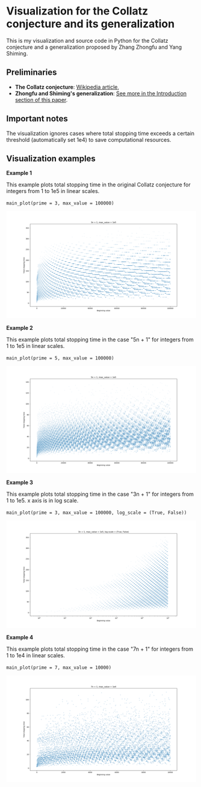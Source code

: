 # Visualization for the Collatz conjecture and its generalization

This is my visualization and source code in Python for the Collatz conjecture and a generalization proposed by Zhang Zhongfu and Yang Shiming. 

## Preliminaries

- **The Collatz conjecture**: [Wikipedia article],
- **Zhongfu and Shiming's generalization**: [See more in the Introduction section of this paper].

## Important notes
The visualization ignores cases where total stopping time exceeds a certain threshold (automatically set 1e4) to save computational resources.

## Visualization examples

**Example 1**

This example plots total stopping time in the original Collatz conjecture for integers from 1 to 1e5 in linear scales.

`main_plot(prime = 3, max_value = 100000)`

![ex1](Examples/ex1.png)

**Example 2**

This example plots total stopping time in the case "5n + 1" for integers from 1 to 1e5 in linear scales.

`main_plot(prime = 5, max_value = 100000)`

![ex2](Examples/ex2.png)

**Example 3**

This example plots total stopping time in the case "3n + 1" for integers from 1 to 1e5. x axis is in log scale.

`main_plot(prime = 3, max_value = 100000, log_scale = (True, False))`

![ex3](Examples/ex3.png)

**Example 4**

This example plots total stopping time in the case "7n + 1" for integers from 1 to 1e4 in linear scales.

`main_plot(prime = 7, max_value = 10000)`

![ex4](Examples/ex4.png)

[Wikipedia article]: https://en.wikipedia.org/wiki/Collatz_conjecture
[See more in the Introduction section of this paper]: http://web.mit.edu/rsi/www/pdfs/papers/2004/2004-lesjohn.pdf
